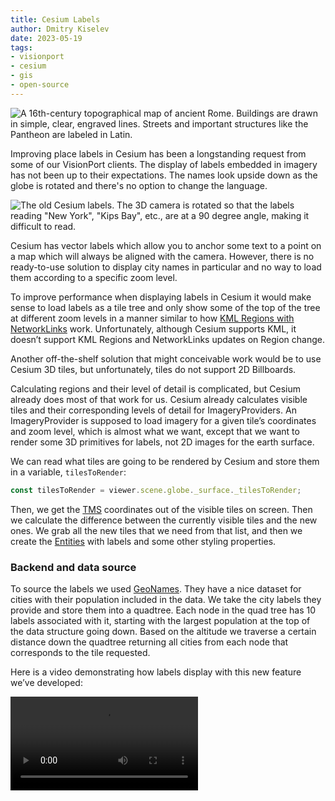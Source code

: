 ```yaml
---
title: Cesium Labels
author: Dmitry Kiselev
date: 2023-05-19
tags:
- visionport
- cesium
- gis
- open-source
---
```


![A 16th-century topographical map of ancient Rome. Buildings are drawn in simple, clear, engraved lines. Streets and important structures like the Pantheon are labeled in Latin.](/blog/2023/05/cesium-labels/rome-map.webp)

<!-- Image: Topographical Map of Ancient Rome by Nicolas Beatrizet, 1557. Public domain, acquired from https://www.nga.gov/collection/art-object-page.112707.html -->

Improving place labels in Cesium has been a longstanding request from some of our VisionPort clients. The display of labels embedded in imagery has not been up to their expectations. The names look upside down as the globe is rotated and there's no option to change the language.

![The old Cesium labels. The 3D camera is rotated so that the labels reading "New York", "Kips Bay", etc., are at a 90 degree angle, making it difficult to read.](/blog/2023/05/cesium-labels/cesium-old-labels.webp)

Cesium has vector labels which allow you to anchor some text to a point on a map which will always be aligned with the camera. However, there is no ready-to-use solution to display city names in particular and no way to load them according to a specific zoom level.

To improve performance when displaying labels in Cesium it would make sense to load labels as a tile tree and only show some of the top of the tree at different zoom levels in a manner similar to how [KML Regions with NetworkLinks](https://developers.google.com/kml/documentation/regions?hl=en#smart-loading-of-region-based-network-links) work. Unfortunately, although Cesium supports KML, it doesn’t support KML Regions and NetworkLinks updates on Region change.

Another off-the-shelf solution that might conceivable work would be to use Cesium 3D tiles, but unfortunately, tiles do not support 2D Billboards.

Calculating regions and their level of detail is complicated, but Cesium already does most of that work for us. Cesium already calculates visible tiles and their corresponding levels of detail for ImageryProviders. An ImageryProvider is supposed to load imagery for a given tile’s coordinates and zoom level, which is almost what we want, except that we want to render some 3D primitives for labels, not 2D images for the earth surface.

We can read what tiles are going to be rendered by Cesium and store them in a variable, `tilesToRender`:

```javascript
const tilesToRender = viewer.scene.globe._surface._tilesToRender;
```

Then, we get the [TMS](https://wiki.openstreetmap.org/wiki/TMS) coordinates out of the visible tiles on screen. Then we calculate the difference between the currently visible tiles and the new ones. We grab all the new tiles that we need from that list, and then we create the [Entities](https://cesium.com/learn/cesiumjs/ref-doc/Entity.html) with labels and some other styling properties.

### Backend and data source

To source the labels we used [GeoNames](https://www.geonames.org/). They have a nice dataset for cities with their population included in the data. We take the city labels they provide and store them into a quadtree. Each node in the quad tree has 10 labels associated with it, starting with the largest population at the top of the data structure going down. Based on the altitude we traverse a certain distance down the quadtree returning all cities from each node that corresponds to the tile requested.

Here is a video demonstrating how labels display with this new feature we’ve developed:

<video type="video/mp4" controls src="/blog/2023/05/cesium-labels/cesium-new-labels.mp4" style="max-height:30rem;width:auto">

### Future Plans

Currently, the entity creation is done on the frontend, but we are planning to move this to the backend sometime soon. There is also some crowding of the labels when zooming out since surface tiles aren't immediately updated. The tiles can likely be filtered to remove unneeded ones more aggressively.

### Running On Your System

We have released this code [on our GitHub](https://github.com/EndPointCorp/tiled-city-labels) under the Apache license for everyone to use.

To get this up and running on your local system, start with a git clone:

```bash
git clone https://github.com/EndPointCorp/tiled-city-labels.git
```

Then within the repo there’s a README to follow. We will give instructions here, but if they differ from the README follow those instead:

```bash
cd tiled-city-labels
docker build -t cesium-labels .
docker run -p 48088:48088 –rm cesium-labels
```

Then in a new terminal window still inside the project:
```bash
cd demo/
python -m SimpleHTTPServer 8000
```

Now you can navigate to http://localhost:8000/ in your browser and see the city labels up and running. To customize this to your own system, you can use the mixin `demo/js/CitiesDataSource.js` and add that to your own project. You can also change the port/server used in the mixin by editing the `fetch` command inside the `queryData` function.
